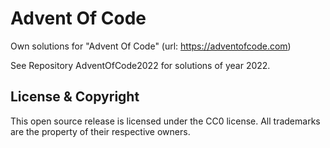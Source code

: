 Advent Of Code
===

Own solutions for "Advent Of Code" (url: https://adventofcode.com)

See Repository AdventOfCode2022 for solutions of year 2022.

License & Copyright
-------------------
This open source release is licensed under the CC0 license. All trademarks are the property of their respective owners.
